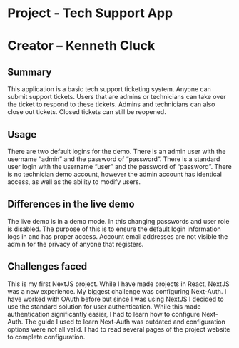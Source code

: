# Project - Tech Support App

# Creator – Kenneth Cluck

## Summary

This application is a basic tech support ticketing system. Anyone can submit support tickets. Users that are admins or technicians can take over the ticket to respond to these tickets. Admins and technicians can also close out tickets. Closed tickets can still be reopened.

## Usage

There are two default logins for the demo. There is an admin user with the username “admin” and the password of “password”. There is a standard user login with the username “user” and the password of “password”. There is no technician demo account, however the admin account has identical access, as well as the ability to modify users.

## Differences in the live demo

The live demo is in a demo mode. In this changing passwords and user role is disabled. The purpose of this is to ensure the default login information logs in and has proper access. Account email addresses are not visible the admin for the privacy of anyone that registers.

## Challenges faced

This is my first NextJS project. While I have made projects in React, NextJS was a new experience. My biggest challenge was configuring Next-Auth. I have worked with OAuth before but since I was using NextJS I decided to use the standard solution for user authentication. While this made authentication significantly easier, I had to learn how to configure Next-Auth. The guide I used to learn Next-Auth was outdated and configuration options were not all valid. I had to read several pages of the project website to complete configuration.
